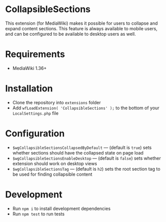 # CollapsibleSections

This extension (for MediaWiki) makes it possible for users to collapse and expand content sections. This feature is always available to mobile users, and can be configured to be available to desktop users as well.

# Requirements

* MediaWiki 1.36+

# Installation

* Clone the repository into `extensions` folder
* Add `wfLoadExtension( 'CollapsibleSections' );` to the bottom of your `LocalSettings.php` file

# Configuration

* `$wgCollapsibleSectionsCollapsedByDefault` — (default is `true`) sets whether sections should have the collapsed state on page load
* `$wgCollapsibleSectionsEnableDesktop` — (default is `false`) sets whether extension should work on desktop views
* `$wgCollapsibleSectionsTag` — (default is `h2`) sets the root section tag to be used for finding collapsible content

# Development

* Run `npm i` to install development dependencies
* Run `npm test` to run tests
